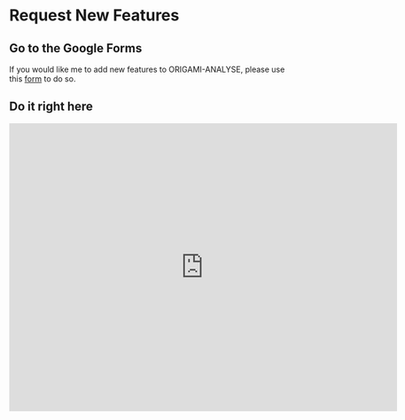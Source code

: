 # Request New Features

## Go to the Google Forms

If you would like me to add new features to ORIGAMI-ANALYSE, please use this [form](https://docs.google.com/forms/d/e/1FAIpQLSduN15jzq06QCaacliBg8GkOajDNjWn4cEu_1J-kBhXSKqMHQ/viewform) to do so.

## Do it right here

<iframe src="https://docs.google.com/forms/d/e/1FAIpQLSduN15jzq06QCaacliBg8GkOajDNjWn4cEu_1J-kBhXSKqMHQ/viewform?embedded=true" width="700" height="520" frameborder="0" marginheight="0" marginwidth="0">Loading...</iframe>
